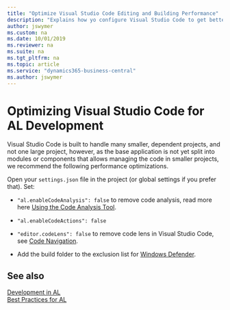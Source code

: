 ```yaml
---
title: "Optimize Visual Studio Code Editing and Building Performance"
description: "Explains how yo configure Visual Studio Code to get better performance when editing and building AL projects"
author: jswymer
ms.custom: na
ms.date: 10/01/2019
ms.reviewer: na
ms.suite: na
ms.tgt_pltfrm: na
ms.topic: article
ms.service: "dynamics365-business-central"
ms.author: jswymer
---
```


# Optimizing Visual Studio Code for AL Development

Visual Studio Code is built to handle many smaller, dependent projects, and not one large project, however, as the base application is not yet split into modules or components that allows managing the code in smaller projects, we recommend the following performance optimizations.

Open your `settings.json` file in the project (or global settings if you prefer that). Set:

- `"al.enableCodeAnalysis": false` to remove code analysis, read more here [Using the Code Analysis Tool](../developer/devenv-using-code-analysis-tool.md).

- `"al.enableCodeActions": false`

- `"editor.codeLens": false` to remove code lens in Visual Studio Code, see [Code Navigation](https://code.visualstudio.com/Docs/editor/editingevolved#_reference-information).

- Add the build folder to the exclusion list for [Windows Defender](https://support.microsoft.com/en-us/help/4028485/windows-10-add-an-exclusion-to-windows-security).

## See also 
[Development in AL](devenv-dev-overview.md)   
[Best Practices for AL](../compliance/apptest-bestpracticesforalcode.md)

